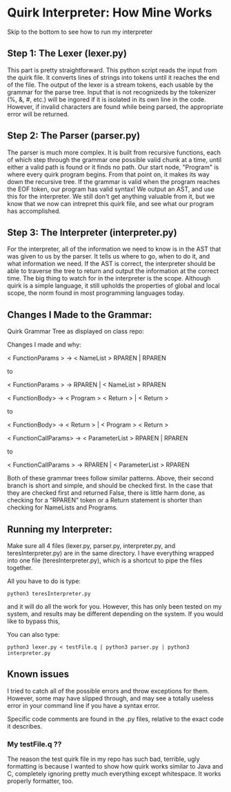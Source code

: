 # Quirk Interpreter: How Mine Works

Skip to the bottom to see how to run my interpreter

## Step 1: The Lexer (lexer.py)

This part is pretty straightforward. This python script reads the input from the quirk file. It converts lines of strings into tokens until it reaches the end of the file. The output of the lexer is a stream tokens, each usable by the grammar for the parse tree. Input that is not recognizeds by the tokenizer (%, &, #, etc.) will be ingored if it is isolated in its own line in the code. However, if invalid characters are found while being parsed, the appropriate error will be returned.


## Step 2: The Parser (parser.py)

The parser is much more complex. It is built from recursive functions, each of which step through the grammar one possible valid chunk at a time, until either a valid path is found or it finds no path. Our start node, "Program" is where every quirk program begins. From that point on, it makes its way down the recursive tree. If the grammar is valid when the program reaches the EOF token, our program has valid syntax! We output an AST, and use this for the interpreter. We still don't get anything valuable from it, but we know that we now can intrepret this quirk file, and see what our program has accomplished.


## Step 3: The Interpreter (interpreter.py)

For the interpreter, all of the information we need to know is in the AST that was given to us by the parser. It tells us where to go, when to do it, and what information we need. If the AST is correct, the interpreter should be able to traverse the tree to return and output the information at the correct time. The big thing to watch for in the interpreter is the scope. Although quirk is a simple language, it still upholds the properties of global and local scope, the norm found in most programming languages today.

## Changes I Made to the Grammar:

Quirk Grammar Tree as displayed on class repo:


Changes I made and why:

< FunctionParams > -> < NameList > RPAREN | RPAREN

to

< FunctionParams > -> RPAREN | < NameList > RPAREN



< FunctionBody> -> < Program > < Return > | < Return >

to

< FunctionBody> -> < Return > | < Program > < Return >



< FunctionCallParams> -> < ParameterList > RPAREN | RPAREN

to

< FunctionCallParams > -> RPAREN | < ParameterList > RPAREN

Both of these grammar trees follow similar patterns. Above, their second branch is short and simple, and should be checked first. In the case that they are checked first and returned False, there is little harm done, as checking for a “RPAREN” token or a Return statement is shorter than checking for NameLists and Programs.

## Running my Interpreter:

Make sure all 4 files (lexer.py, parser.py, interpreter.py, and teresInterpreter.py) are in the same directory. I have everything wrapped into one file (teresInterpreter.py), which is a shortcut to pipe the files together.

All you have to do is type:

    python3 teresInterpreter.py
    
and it will do all the work for you. However, this has only been tested on my system, and results may be different depending on the system. If you would like to bypass this,

You can also type:

    python3 lexer.py < testFile.q | python3 parser.py | python3 interpreter.py
    
## Known issues

I tried to catch all of the possible errors and throw exceptions for them. However, some may have slipped through, and may see a totally useless error in your command line if you have a syntax error.

Specific code comments are found in the .py files, relative to the exact code it describes.

### My testFile.q ??
The reason the test quirk file in my repo has such bad, terrible, ugly formatting is because I wanted to show how quirk works similar to Java and C, completely ignoring pretty much everything except whitespace. It works properly formatter, too.
